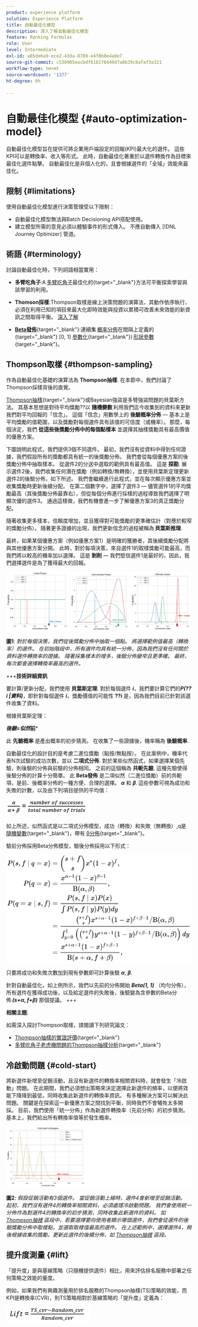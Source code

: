 ```yaml
---
product: experience platform
solution: Experience Platform
title: 自動最佳化模型
description: 深入了解自動最佳化模型
feature: Ranking Formulas
role: User
level: Intermediate
exl-id: a85de6a9-ece2-43da-8789-e4f8b0e4a0e7
source-git-commit: c530905eacbdf6161f6449d7a0b39c8afaf3a321
workflow-type: tm+mt
source-wordcount: '1377'
ht-degree: 0%

---
```


# 自動最佳化模型 {#auto-optimization-model}

自動最佳化模型旨在提供可將企業用戶端設定的回報(KPI)最大化的選件。 這些KPI可以是轉換率、收入等形式。 此時，自動最佳化著重於以選件轉換作為目標來最佳化選件點擊。 自動最佳化是非個人化的，且會根據選件的「全域」效能來最佳化。

## 限制 {#limitations}

使用自動最佳化模型進行決策管理受以下限制：

* 自動最佳化模型無法與Batch Decisioning API搭配使用。
* 建立模型所需的意見必須以體驗事件的形式傳入。 不應自動傳入 [!DNL Journey Optimizer] 管道。

## 術語 {#terminology}

討論自動最佳化時，下列詞語相當實用：

* **多臂吃角子**:A [多臂吃角子](https://en.wikipedia.org/wiki/Multi-armed_bandit)最佳化的{target=&quot;_blank&quot;}方法可平衡探索學習與該學習的利用。

* **Thomson採樣**:Thompson取樣是線上決策問題的演算法，其動作依序執行，必須在利用已知的項目來最大化即時效能與投資以累積可改善未來效能的新資訊之間取得平衡。 [深入了解](#thompson-sampling)

* [**Beta發佈**](https://en.wikipedia.org/wiki/Beta_distribution){target=&quot;_blank&quot;}:連續集 [概率分佈](https://en.wikipedia.org/wiki/Probability_distribution)在間隔上定義的{target=&quot;_blank&quot;} [0, 1] [參數化](https://en.wikipedia.org/wiki/Statistical_parameter){target=&quot;_blank&quot;}) [形狀參數](https://en.wikipedia.org/wiki/Shape_parameter){target=&quot;_blank&quot;}。

## Thompson取樣 {#thompson-sampling}

作為自動最佳化基礎的演算法為 **Thompson抽樣**. 在本節中，我們討論了Thompson採樣背後的直覺。

[Thompson抽樣](https://en.wikipedia.org/wiki/Thompson_sampling){target=&quot;_blank&quot;}或Bayesian強盜是多臂強盜問題的貝葉斯方法。  其基本思想是對待平均獎勵??以 **隨機變數** 利用我們迄今收集到的資料來更新我們對平均回報的「信念」。 這個「信念」用數學上的 **後驗概率分佈**  — 基本上是平均獎勵的值範圍，以及獎勵對每個選件具有該值的可信度（或機率）。 那麼，每個決定，我們 **從這些後獎勵分佈中的每個點樣本** 並選擇其抽樣獎勵具有最高價值的優惠方案。

下圖說明此程式，我們提供3個不同選件。 最初，我們沒有從資料中得到任何證據，我們假設所有的獎勵都具有統一的後獎勵分佈。 我們會從每個優惠方案的後獎勵分佈中抽取樣本。 從選件2的分送中選取的範例具有最高值。 這是 **探勘**. 展示選件2後，我們收集任何潛在獎勵（例如轉換/無轉換），並使用貝葉斯定理更新選件2的後驗分佈，如下所述。  我們會繼續進行此程式，並在每次顯示優惠方案並收集獎勵時更新後續分配。 在第二個數字中，選擇了選件3 — 儘管選件1的平均獎勵最高（其後獎勵分佈最靠右），但從每個分佈進行採樣的過程導致我們選擇了明顯次優的選件3。 通過這樣做，我們有機會進一步了解優惠方案3的真正獎勵分配。

隨著收集更多樣本，信賴度增加，並且獲得對可能獎勵的更準確估計（對應於較窄的獎勵分佈）。 隨著更多證據的出現，我們更新信念的過程被稱為 **貝葉斯推理**.

最終，如果某個優惠方案（例如優惠方案1）是明確的獲勝者，其後續獎勵分配將與其他優惠方案分開。 此時，對於每項決策，來自選件1的取樣獎勵可能最高，而我們將以較高的機率加以選擇。 這是 **剝削**  — 我們堅信選件1是最好的，因此，我們選擇選件是為了獲得最大的回報。

![](../assets/ai-ranking-thompson-sampling.png)

**圖1**: *對於每個決策，我們從後獎勵分佈中抽取一個點。 將選擇範例值最高（轉換率）的選件。 在初始階段中，所有選件均具有統一分佈，因為我們沒有任何關於資料選件轉換率的證據。 隨著採集樣本的增多，後驗分佈變窄且更準確。 最終，每次都會選擇轉換率最高的選件。*

<!--
![](../assets/ai-ranking-thompson-sampling-initial.png)
![](../assets/ai-ranking-thompson-sampling-intermediate.png)
![](../assets/ai-ranking-thompson-sampling-ultimate.png)
-->

+++**技術詳細資訊**

要計算/更新分配，我們使用 **貝葉斯定理**. 對於每個選件 ***i***，我們要計算它們的***P(??i |資料)***，即針對每個選件 ***i***，獎勵價值的可能性 **??i** 是，因為我們目前已針對該選件收集了資料。

根據貝葉斯定理：

***後驗=似然*前***

此 **先驗概率** 是產出概率的初步猜測。 在收集了一些證據後，機率稱為 **後驗概率**. 

自動最佳化的設計目的是考慮二進位獎勵（點按/無點按）。 在此案例中，機率代表N次試驗的成功次數，並以 **二項式分佈**. 對於某些似然函式，如果選擇某個先驗，則後驗的分佈與前驗的分佈相同。 之前的這個稱為 **共軛先驗**. 這種先驗使得後驗分佈的計算十分簡單。 此 **Beta發佈** 是二項似然（二進位獎勵）前的共軛項，是前、後概率分佈的一種方便、合理的選擇。 ***α*** 和 ***β***. 這些參數可視為成功和失敗的計數，以及由下列項目提供的平均值：

![](../assets/ai-ranking-beta-distribution.png)

如上所述，似然函式是以二項式分佈模型，成功（轉換）和失敗（無轉換）,q是 [隨機變數](https://en.wikipedia.org/wiki/Random_variable){target=&quot;_blank&quot;}，帶有 [β分佈](https://en.wikipedia.org/wiki/Beta_distribution){target=&quot;_blank&quot;}。

驗前分佈採用Beta分佈模型，驗後分佈採用以下形式：

![](../assets/ai-ranking-posterior-distribution.svg)

只要將成功和失敗次數加到現有參數即可計算後驗 ***α***, ***β***.

針對自動最佳化，如上例所示，我們以先前的分佈開始 ***Beta(1, 1)*** （均勻分佈），所有選件在獲得成功後，以及給定選件的失敗後，後驗變為含參數的Beta分佈 ***(s+α, f+β)*** 那個提議。
+++

**相關主題**:

如需深入探討Thompson取樣，請閱讀下列研究論文：
* [Thompson抽樣的實證評價](https://proceedings.neurips.cc/paper/2011/file/e53a0a2978c28872a4505bdb51db06dc-Paper.pdf){target=&quot;_blank&quot;}
* [多臂吃角子老虎機問題的Thompson抽樣分析](http://proceedings.mlr.press/v23/agrawal12/agrawal12.pdf){target=&quot;_blank&quot;}

## 冷啟動問題 {#cold-start}

將新選件新增至促銷活動，且沒有新選件的轉換率相關資料時，就會發生「冷啟動」問題。 在此期間，我們必須想出策略來決定選擇此新選件的頻率，以便將效能下降降到最低，同時收集此新選件的轉換率資訊。 有多種解決方案可以解決此問題。 關鍵是在探索這一新優惠方案之間找到平衡，同時我們不會犧牲太多開採。 目前，我們使用「統一分佈」作為新選件轉換率（先前分佈）的初步猜測。 基本上，我們給出所有轉換率值等於發生概率。


![](../assets/ai-ranking-cold-start-strategies.png)

**圖2**: *假設促銷活動有3個選件。 當促銷活動上線時，選件4會新增至促銷活動。 起初，我們沒有選件4的轉換率相關資料，必須處理冷啟動問題。 我們會使用統一分佈作為對選件4的轉換率的初步猜測，同時收集此新選件的資料。 如 [Thompson抽樣](#thompson-sampling) 區段中，若要選擇要向使用者顯示哪個選件，我們會從選件的後驗獎勵分佈中取樣點，並選取取樣值最高的選件。 在上述範例中，選擇選件4，稍後根據收集的獎勵，更新此選件的後續分佈，如 [Thompson抽樣](#thompson-sampling) 區段。*

## 提升度測量 {#lift}

「提升度」是與基線策略（只隨機提供選件）相比，用來評估排名服務中部署之任何策略之效能的量度。

例如，如果我們有興趣測量用於排名服務的Thompson抽樣(TS)策略的效能，而KPI是轉換率(CVR)，則TS策略相對於基線策略的「提升度」定義為：

![](../assets/ai-ranking-lift.png)
